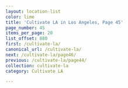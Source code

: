 ```yaml
---
layout: location-list
color: lime
title: 'Cultivate LA in Los Angeles, Page 45'
page_number: 45
items_per_page: 20
list_offset: 880
first: /cultivate-la/
canonical_url: /cultivate-la/
next: /cultivate-la/page46/
previous: /cultivate-la/page44/
collection: cultivate-la
category: Cultivate LA

---
```

